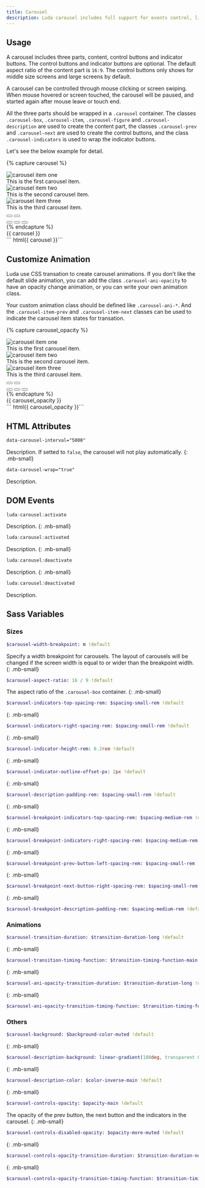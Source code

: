 ```yaml
---
title: Carousel
description: Luda carousel includes full support for events control, like slide, pause, loop and more.
---
```



## Usage
A carousel includes three parts, content, control buttons and indicator buttons. The control buttons and indicator buttons are optional. The default aspect ratio of the content part is `16:9`. The control buttons only shows for middle size screens and large screens by default. 

A carousel can be controlled through mouse clicking or screen swiping. When mouse hovered or screen touched, the carousel will be paused, and started again after mouse leave or touch end.

All the three parts should be wrapped in a `.carousel` container. The classes `.carousel-box`, `.carousel-item`, `.carousel-figure` and `.carousel-description` are used to create the content part, the classes `.carousel-prev` and `.carousel-next` are used to create the control buttons, and the class `.carousel-indicators` is used to wrap the indicator buttons.

Let's see the below example for detail. 

{% capture carousel %}
<div class="carousel">
  <!-- Carousel images -->
  <div class="carousel-box">
    <div class="carousel-item">
      <img class="carousel-figure" src="https://cdn.stocksnap.io/img-thumbs/960w/CTCNBFUFH8.jpg" alt="carousel item one">
      <div class="carousel-description">This is the first carousel item.</div>
    </div>
    <div class="carousel-item">
      <img class="carousel-figure" src="https://cdn.stocksnap.io/img-thumbs/960w/XFJEL6PH3J.jpg" alt="carousel item two">
      <div class="carousel-description">This is the second carousel item.</div>
    </div>
    <div class="carousel-item">
      <img class="carousel-figure" src="https://cdn.stocksnap.io/img-thumbs/960w/BIR4BCFWLP.jpg" alt="carousel item three">
      <div class="carousel-description">This is the third carousel item.</div>
    </div>
    <!-- Prev and next control buttons -->
    <button class="carousel-prev btn btn-text-light btn-ico"><i class="ico ico-left"></i></button>
    <button class="carousel-next btn btn-text-light btn-ico"><i class="ico ico-right"></i></button>
    <!-- Item indicators -->
    <div class="carousel-indicators btns-x btns-margin">
      <button class="btn btn-small btn-light"></button>
      <button class="btn btn-small btn-light"></button>
      <button class="btn btn-small btn-light"></button>
    </div>
  </div>
</div>
{% endcapture %}
<div class="example">
  {{ carousel }}
</div>
``` html{{ carousel }}```


## Customize Animation
Luda use CSS transation to create carousel animations. If you don't like the default slide animation, you can add the class `.carousel-ani-opacity` to have an opacity change animation, or you can write your own animation class.

Your custom animation class should be defined like `.carousel-ani-*`. And the `.carousel-item-prev` and `.carousel-item-next` classes can be used to indicate the carousel item states for transation.

{% capture carousel_opacity %}
<div class="carousel carousel-ani-opacity">
  <!-- Carousel images -->
  <div class="carousel-box">
    <div class="carousel-item">
      <img class="carousel-figure" src="https://cdn.stocksnap.io/img-thumbs/960w/CTCNBFUFH8.jpg" alt="carousel item one">
      <div class="carousel-description">This is the first carousel item.</div>
    </div>
    <div class="carousel-item">
      <img class="carousel-figure" src="https://cdn.stocksnap.io/img-thumbs/960w/XFJEL6PH3J.jpg" alt="carousel item two">
      <div class="carousel-description">This is the second carousel item.</div>
    </div>
    <div class="carousel-item">
      <img class="carousel-figure" src="https://cdn.stocksnap.io/img-thumbs/960w/BIR4BCFWLP.jpg" alt="carousel item three">
      <div class="carousel-description">This is the third carousel item.</div>
    </div>
    <!-- Prev and next control buttons -->
    <button class="carousel-prev btn btn-text-light btn-ico"><i class="ico ico-left"></i></button>
    <button class="carousel-next btn btn-text-light btn-ico"><i class="ico ico-right"></i></button>
    <!-- Item indicators -->
    <div class="carousel-indicators btns-x btns-margin">
      <button class="btn btn-small btn-light"></button>
      <button class="btn btn-small btn-light"></button>
      <button class="btn btn-small btn-light"></button>
    </div>
  </div>
</div>
{% endcapture %}
<div class="example">
  {{ carousel_opacity }}
</div>
``` html{{ carousel_opacity }}```


## HTML Attributes

``` html
data-carousel-interval="5000"
```
Description. If setted to `false`, the carousel will not play automatically.
{: .mb-small}

``` html
data-carousel-wrap="true"
```
Description.



## DOM Events

``` javascript
luda:carousel:activate
```
Description.
{: .mb-small}

``` javascript
luda:carousel:activated
```
Description.
{: .mb-small}

``` javascript
luda:carousel:deactivate
```
Description.
{: .mb-small}

``` javascript
luda:carousel:deactivated
```
Description.



## Sass Variables

### Sizes
``` sass
$carousel-width-breakpoint: m !default
```
Specify a width breakpoint for carousels. The layout of carousels will be changed if the screen width is equal to or wider than the breakpoint width.
{: .mb-small}

``` sass
$carousel-aspect-ratio: 16 / 9 !default
```
The aspect ratio of the `.carousel-box` container.
{: .mb-small}

``` sass
$carousel-indicators-top-spacing-rem: $spacing-small-rem !default
```
{: .mb-small}

``` sass
$carousel-indicators-right-spacing-rem: $spacing-small-rem !default
```
{: .mb-small}

``` sass
$carousel-indicator-height-rem: 0.2rem !default
```
{: .mb-small}

``` sass
$carousel-indicator-outline-offset-px: 2px !default
```
{: .mb-small}

``` sass
$carousel-description-padding-rem: $spacing-small-rem !default
```
{: .mb-small}

``` sass
$carousel-breakpoint-indicators-top-spacing-rem: $spacing-medium-rem !default
```
{: .mb-small}

``` sass
$carousel-breakpoint-indicators-right-spacing-rem: $spacing-medium-rem !default
```
{: .mb-small}

``` sass
$carousel-breakpoint-prev-button-left-spacing-rem: $spacing-small-rem !default
```
{: .mb-small}

``` sass
$carousel-breakpoint-next-button-right-spacing-rem: $spacing-small-rem !default
```
{: .mb-small}

``` sass
$carousel-breakpoint-description-padding-rem: $spacing-medium-rem !default
```


### Animations
``` sass
$carousel-transition-duration: $transition-duration-long !default
```
{: .mb-small}

``` sass
$carousel-transition-timing-function: $transition-timing-function-main !default
```
{: .mb-small}

``` sass
$carousel-ani-opacity-transition-duration: $transition-duration-long !default
```
{: .mb-small}

``` sass
$carousel-ani-opacity-transition-timing-function: $transition-timing-function-main !default
```



### Others
``` sass
$carousel-background: $background-color-muted !default
```
{: .mb-small}

``` sass
$carousel-description-background: linear-gradient(180deg, transparent 0, rgba($background-color-dark, $opacity-most-muted) 2rem) !default
```
{: .mb-small}

``` sass
$carousel-description-color: $color-inverse-main !default
```
{: .mb-small}

``` sass
$carousel-controls-opacity: $opacity-main !default
```
The opacity of the prev button, the next button and the indicators in the carousel.
{: .mb-small}

``` sass
$carousel-controls-disabled-opacity: $opacity-more-muted !default
```
{: .mb-small}

``` sass
$carousel-controls-opacity-transition-duration: $transition-duration-normal !default
```
{: .mb-small}

``` sass
$carousel-controls-opacity-transition-timing-function: $transition-timing-function-main !default
```
